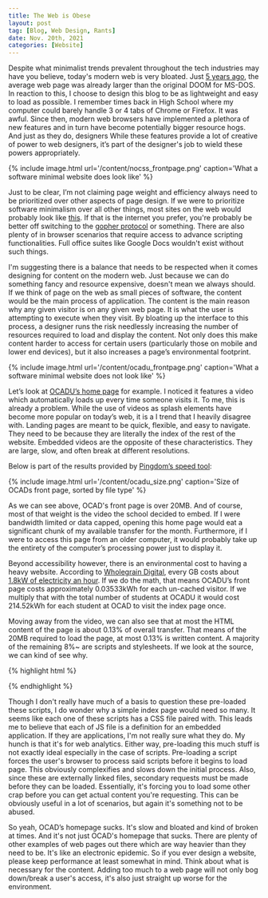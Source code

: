 ```yaml
---
title: The Web is Obese
layout: post  
tag: [Blog, Web Design, Rants]  
date: Nov. 20th, 2021  
categories: [Website]  
---
```


Despite what minimalist trends prevalent throughout the tech industries may have
you believe, today's modern web is very bloated. Just [5 years
ago](https://www.wired.com/2016/04/average-webpage-now-size-original-doom/), the
average web page was already larger than the original DOOM for MS-DOS. In
reaction to this, I choose to design this blog to be as lightweight and easy to
load as possible. I remember times back in High School where my computer could
barely handle 3 or 4 tabs of Chrome or Firefox. It was awful. Since then, modern
web browsers have implemented a plethora of new features and in turn have become
potentially bigger resource hogs. And just as they do, designers While these
features provide a lot of creative of power to web designers, it’s part of the
designer's job to wield these powers appropriately.

{% include image.html url='/content/nocss_frontpage.png' caption='What a
software minimal website does look like' %}

Just to be clear, I’m not claiming page weight and efficiency always need to be
prioritized over other aspects of page design. If we were to prioritize software
minimalism over all other things, most sites on the web would probably look like
[this](https://nocss.club/). If that is the internet you prefer, you're probably
be better off switching to the [gopher protocol](http://gopher.quux.org:70/) or
something. There are also plenty of in browser scenarios that require access to
advance scripting functionalities. Full office suites like Google Docs wouldn't
exist without such things.

I'm suggesting there is a balance that needs to be respected when it comes
designing for content on the modern web. Just because we can do something fancy
and resource expensive, doesn't mean we always should. If we think of page on
the web as small pieces of software, the content would be the main process of
application. The content is the main reason why any given visitor is on any
given web page. It is what the user is attempting to execute when they visit. By
bloating up the interface to this process, a designer runs the risk needlessly
increasing the number of resources required to load and display the content. Not
only does this make content harder to access for certain users (particularly
those on mobile and lower end devices), but it also increases a page’s
environmental footprint.

{% include image.html url='/content/ocadu_frontpage.png' caption='What a
software minimal website does not look like' %}

Let’s look at [OCADU’s home page](https://ocadu.ca/) for example. I noticed it
features a video which automatically loads up every time someone visits it. To
me, this is already a problem. While the use of videos as splash elements have
become more popular on today’s web, it is a I trend that I heavily disagree
with. Landing pages are meant to be quick, flexible, and easy to navigate. They
need to be because they are literally the index of the rest of the website.
Embedded videos are the opposite of these characteristics. They are large, slow,
and often break at different resolutions.

Below is part of the results provided by [Pingdom’s speed
tool](https://tools.pingdom.com/):

{% include image.html url='/content/ocadu_size.png' caption='Size of OCADs front
page, sorted by file type' %}

As we can see above, OCAD's front page is over 20MB. And of course, most of that
weight is the video the school decided to embed. If I were bandwidth limited or
data capped, opening this home page would eat a significant chunk of my
available transfer for the month. Furthermore, if I were to access this page
from an older computer, it would probably take up the entirety of the computer’s
processing power just to display it.

Beyond accessibility however, there is an environmental cost to having a heavy
website. According to [Wholegrain Digital](https://www.websitecarbon.com/),
every GB costs about [1.8kW of electricity an
hour](https://www.websitecarbon.com/how-does-it-work/). If we do the math, that
means OCADU’s front page costs approximately 0.03533kWh for each un-cached
visitor. If we multiply that with the total number of students at OCADU it would
cost 214.52kWh for each student at OCAD to visit the index page once.

Moving away from the video, we can also see that at most the HTML content of the page is about 0.13% of overall transfer. That means of the 20MB required to load the page, at most 0.13% is written content. A majority of the remaining 8%~ are scripts and stylesheets. If we look at the source, we can kind of see why.

{% highlight html %}
<link rel="preload" href="/_nuxt/1c029e12983acd1547a7.js" as="script" />
<link rel="preload" href="/_nuxt/0b76837911f386b4e84d.js" as="script" />
<link rel="preload" href="/_nuxt/8fda144dac918648a67b.css" as="style" />
<link rel="preload" href="/_nuxt/a19306e62382a80f9692.js" as="script" />
<link rel="preload" href="/_nuxt/364a65052d6aaed82138.css" as="style" />
<link rel="preload" href="/_nuxt/cbeb1be2886825385048.js" as="script" />
<link rel="stylesheet" href="/_nuxt/8fda144dac918648a67b.css" />
<link rel="stylesheet" href="/_nuxt/364a65052d6aaed82138.css" />
{% endhighlight %}

Though I don't really have much of a basis to question these pre-loaded these scripts, I do wonder why a simple index page would need so many. It seems like each one of these scripts has a CSS file paired with. This leads me to believe that each of JS file is a definition for an embedded application. If they are applications, I'm not really sure what they do. My hunch is that it's for web analytics. Either way, pre-loading this much stuff is not exactly ideal especially in the case of scripts. Pre-loading a script forces the user's browser to process said scripts before it begins to load page. This obviously complexifies and slows down the initial process. Also, since these are externally linked files, secondary requests must be made before they can be loaded. Essentially, it's forcing you to load some other crap before you can get actual content you're requesting. This can be obviously useful in a lot of scenarios, but again it's something not to be abused.

So yeah, OCAD’s homepage sucks. It's slow and bloated and kind of broken at
times. And it's not just OCAD's homepage that sucks. There are plenty of other
examples of web pages out there which are way heavier than they need to be. It's
like an electronic epidemic. So if you ever design a website, please keep
performance at least somewhat in mind. Think about what is necessary for the
content. Adding too much to a web page will not only bog down/break a user's
access, it's also just straight up worse for the environment.
